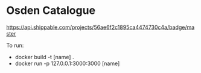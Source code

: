 # Osden Catalogue

https://api.shippable.com/projects/56ae6f2c1895ca4474730c4a/badge/master

To run: 

-	docker build -t [name] .
-	docker run -p 127.0.0.1:3000:3000 [name]
